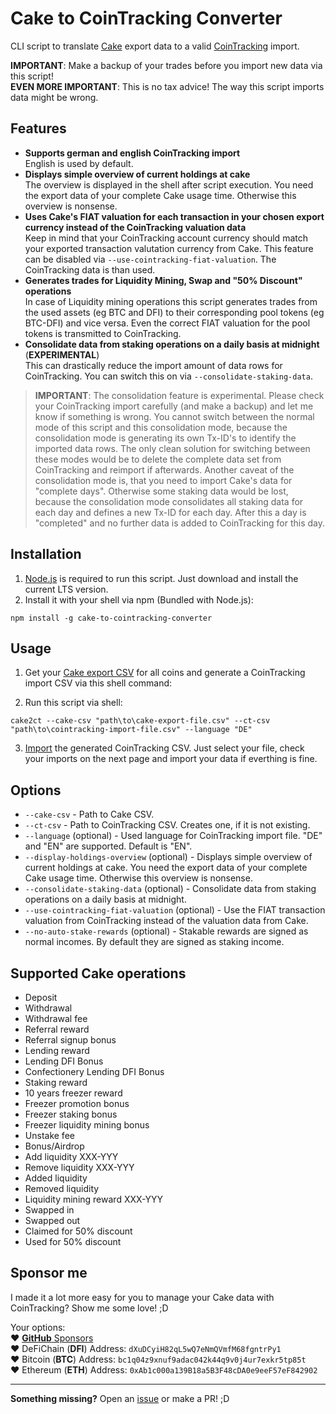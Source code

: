 # Cake to CoinTracking Converter

CLI script to translate [Cake](https://app.cakedefi.com/#?ref=401824) export data to a valid [CoinTracking](https://cointracking.info?ref=G905622) import.

**IMPORTANT**: Make a backup of your trades before you import new data via this script! \
**EVEN MORE IMPORTANT**: This is no tax advice! The way this script imports data might be wrong.

## Features

- **Supports german and english CoinTracking import** \
English is used by default.
- **Displays simple overview of current holdings at cake** \
The overview is displayed in the shell after script execution. You need the export data of your complete Cake usage time. Otherwise this overview is nonsense.
- **Uses Cake's FIAT valuation for each transaction in your chosen export currency instead of the CoinTracking valuation data** \
Keep in mind that your CoinTracking account currency should match your exported transaction valutation currency from Cake.
This feature can be disabled via `--use-cointracking-fiat-valuation`. The CoinTracking data is than used.
- **Generates trades for Liquidity Mining, Swap and "50% Discount" operations** \
In case of Liquidity mining operations this script generates trades from the used assets (eg BTC and DFI) to their corresponding pool tokens (eg BTC-DFI) and vice versa. Even the correct FIAT valuation for the pool tokens is transmitted to CoinTracking.
- **Consolidate data from staking operations on a daily basis at midnight** (**EXPERIMENTAL**) \
This can drastically reduce the import amount of data rows for CoinTracking.
You can switch this on via  `--consolidate-staking-data`.

> **IMPORTANT**: The consolidation feature is experimental. Please check your CoinTracking import carefully (and make a backup) and let me know if something is wrong. You cannot switch between the normal mode of this script and this consolidation mode, because the consolidation mode is generating its own Tx-ID's to identify the imported data rows. The only clean solution for switching between these modes would be to delete the complete data set from CoinTracking and reimport if afterwards. Another caveat of the consolidation mode is, that you need to import Cake's data for "complete days". Otherwise some staking data would be lost, because the consolidation mode consolidates all staking data for each day and defines a new Tx-ID for each day. After this a day is "completed" and no further data is added to CoinTracking for this day.

## Installation

1) [Node.js](https://nodejs.org/) is required to run this script. Just download and install the current LTS version.
2) Install it with your shell via npm (Bundled with Node.js):

```shell
npm install -g cake-to-cointracking-converter
```

## Usage

1. Get your [Cake export CSV](https://app.cakedefi.com/transactions) for all coins and generate a CoinTracking import CSV via this shell command:

2. Run this script via shell: 
```shell 
cake2ct --cake-csv "path\to\cake-export-file.csv" --ct-csv "path\to\cointracking-import-file.csv" --language "DE"
```

3. [Import](https://cointracking.info/import/import_csv/) the generated CoinTracking CSV. Just select your file, check your imports on the next page and import your data if everthing is fine.

## Options

- `--cake-csv` - Path to Cake CSV.
- `--ct-csv` - Path to CoinTracking CSV. Creates one, if it is not existing.
- `--language` (optional) - Used language for CoinTracking import file. "DE" and "EN" are supported. Default is "EN".
- `--display-holdings-overview` (optional) - Displays simple overview of current holdings at cake. You need the export data of your complete Cake usage time. Otherwise this overview is nonsense.
- `--consolidate-staking-data` (optional) - Consolidate data from staking operations on a daily basis at midnight.
- `--use-cointracking-fiat-valuation` (optional) - Use the FIAT transaction valuation from CoinTracking instead of the valuation data from Cake.
- `--no-auto-stake-rewards` (optional) - Stakable rewards are signed as normal incomes. By default they are signed as staking income.

## Supported Cake operations

- Deposit
- Withdrawal
- Withdrawal fee
- Referral reward
- Referral signup bonus
- Lending reward
- Lending DFI Bonus
- Confectionery Lending DFI Bonus
- Staking reward
- 10 years freezer reward
- Freezer promotion bonus
- Freezer staking bonus
- Freezer liquidity mining bonus
- Unstake fee
- Bonus/Airdrop
- Add liquidity XXX-YYY
- Remove liquidity XXX-YYY
- Added liquidity
- Removed liquidity
- Liquidity mining reward XXX-YYY
- Swapped in
- Swapped out
- Claimed for 50% discount
- Used for 50% discount

## Sponsor me

I made it a lot more easy for you to manage your Cake data with CoinTracking? Show me some love! ;D

Your options: \
:heart: [**GitHub** Sponsors](https://github.com/sponsors/geldmacher) \
:heart: DeFiChain (**DFI**) Address: `dXuDCyiH82qL5wQ7eNmQVmfM68fgntrPy1` \
:heart: Bitcoin (**BTC**) Address: `bc1q04z9xnuf9adac042k44q9v0j4ur7exkr5tp85t` \
:heart: Ethereum (**ETH**) Address: `0xAb1c000a139B18a5B3F48cDA0e9eeF57eF842902`

---

**Something missing?** Open an [issue](https://github.com/geldmacher/Cake-to-CoinTracking-Converter/issues) or make a PR! ;D

